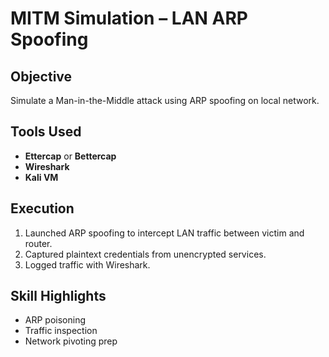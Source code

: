 # MITM Simulation – LAN ARP Spoofing

## Objective
Simulate a Man-in-the-Middle attack using ARP spoofing on local network.

## Tools Used
- **Ettercap** or **Bettercap**
- **Wireshark**
- **Kali VM**

## Execution
1. Launched ARP spoofing to intercept LAN traffic between victim and router.
2. Captured plaintext credentials from unencrypted services.
3. Logged traffic with Wireshark.

## Skill Highlights
- ARP poisoning
- Traffic inspection
- Network pivoting prep
